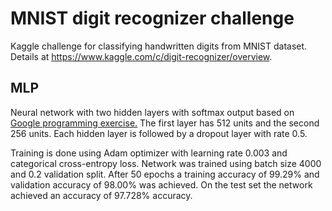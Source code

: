 # MNIST digit recognizer challenge

Kaggle challenge for classifying handwritten digits from MNIST dataset.
Details at <https://www.kaggle.com/c/digit-recognizer/overview>.

## MLP
Neural network with two hidden layers with softmax output based on [Google programming exercise.](https://developers.google.com/machine-learning/crash-course/multi-class-neural-networks/programming-exercise)
The first layer has 512 units and the second 256 units.
Each hidden layer is followed by a dropout layer with rate 0.5.

Training is done using Adam optimizer with learning rate 0.003 and categorical cross-entropy loss.
Network was trained using batch size 4000 and 0.2 validation split.
After 50 epochs a training accuracy of 99.29% and validation accuracy of 98.00% was achieved.
On the test set the network achieved an accuracy of 97.728% accuracy.
